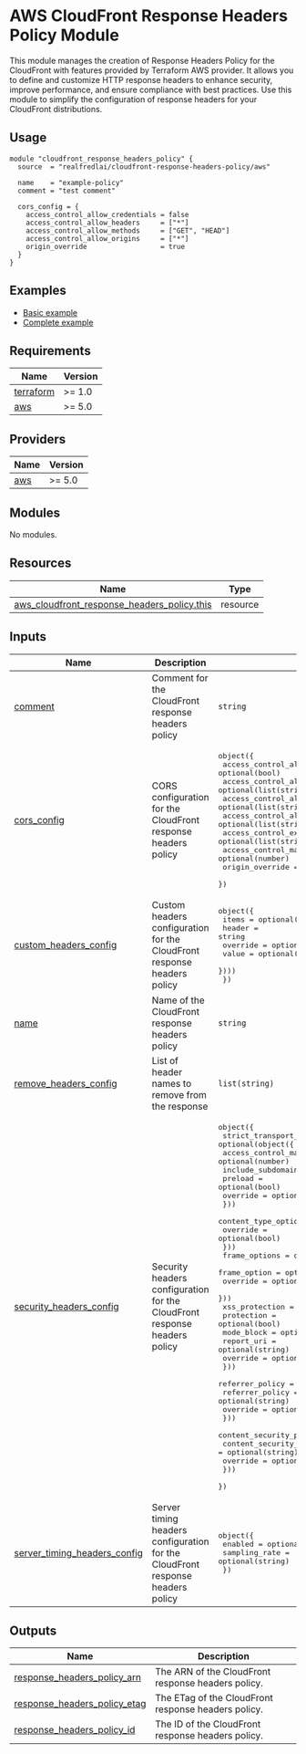 # AWS CloudFront Response Headers Policy Module

This module manages the creation of Response Headers Policy for the CloudFront with features provided by Terraform AWS provider. It allows you to define and customize HTTP response headers to enhance security, improve performance, and ensure compliance with best practices. Use this module to simplify the configuration of response headers for your CloudFront distributions.

## Usage

```hcl
module "cloudfront_response_headers_policy" {
  source  = "realfredlai/cloudfront-response-headers-policy/aws"

  name    = "example-policy"
  comment = "test comment"

  cors_config = {
    access_control_allow_credentials = false
    access_control_allow_headers     = ["*"]
    access_control_allow_methods     = ["GET", "HEAD"]
    access_control_allow_origins     = ["*"]
    origin_override                  = true
  }
}
```

## Examples

- [Basic example](https://github.com/realfredlai/terraform-aws-cloudfront-response-headers-policy/tree/main/examples/basic)
- [Complete example](https://github.com/realfredlai/terraform-aws-cloudfront-response-headers-policy/tree/main/examples/complete)

<!-- BEGINNING OF PRE-COMMIT-TERRAFORM DOCS HOOK -->
## Requirements

| Name | Version |
|------|---------|
| <a name="requirement_terraform"></a> [terraform](#requirement\_terraform) | >= 1.0 |
| <a name="requirement_aws"></a> [aws](#requirement\_aws) | >= 5.0 |

## Providers

| Name | Version |
|------|---------|
| <a name="provider_aws"></a> [aws](#provider\_aws) | >= 5.0 |

## Modules

No modules.

## Resources

| Name | Type |
|------|------|
| [aws_cloudfront_response_headers_policy.this](https://registry.terraform.io/providers/hashicorp/aws/latest/docs/resources/cloudfront_response_headers_policy) | resource |

## Inputs

| Name | Description | Type | Default | Required |
|------|-------------|------|---------|:--------:|
| <a name="input_comment"></a> [comment](#input\_comment) | Comment for the CloudFront response headers policy | `string` | `""` | no |
| <a name="input_cors_config"></a> [cors\_config](#input\_cors\_config) | CORS configuration for the CloudFront response headers policy | <pre>object({<br/>    access_control_allow_credentials = optional(bool)<br/>    access_control_allow_headers     = optional(list(string), [])<br/>    access_control_allow_methods     = optional(list(string), [])<br/>    access_control_allow_origins     = optional(list(string), [])<br/>    access_control_expose_headers    = optional(list(string), [])<br/>    access_control_max_age_sec       = optional(number)<br/>    origin_override                  = optional(bool)<br/>  })</pre> | `null` | no |
| <a name="input_custom_headers_config"></a> [custom\_headers\_config](#input\_custom\_headers\_config) | Custom headers configuration for the CloudFront response headers policy | <pre>object({<br/>    items = optional(list(object({<br/>      header   = string<br/>      override = optional(bool)<br/>      value    = optional(string)<br/>    })))<br/>  })</pre> | `null` | no |
| <a name="input_name"></a> [name](#input\_name) | Name of the CloudFront response headers policy | `string` | n/a | yes |
| <a name="input_remove_headers_config"></a> [remove\_headers\_config](#input\_remove\_headers\_config) | List of header names to remove from the response | `list(string)` | `[]` | no |
| <a name="input_security_headers_config"></a> [security\_headers\_config](#input\_security\_headers\_config) | Security headers configuration for the CloudFront response headers policy | <pre>object({<br/>    strict_transport_security = optional(object({<br/>      access_control_max_age_sec = optional(number)<br/>      include_subdomains         = optional(bool)<br/>      preload                    = optional(bool)<br/>      override                   = optional(bool)<br/>    }))<br/>    content_type_options = optional(object({<br/>      override = optional(bool)<br/>    }))<br/>    frame_options = optional(object({<br/>      frame_option = optional(string)<br/>      override     = optional(bool)<br/>    }))<br/>    xss_protection = optional(object({<br/>      protection = optional(bool)<br/>      mode_block = optional(bool)<br/>      report_uri = optional(string)<br/>      override   = optional(bool)<br/>    }))<br/>    referrer_policy = optional(object({<br/>      referrer_policy = optional(string)<br/>      override        = optional(bool)<br/>    }))<br/>    content_security_policy = optional(object({<br/>      content_security_policy = optional(string)<br/>      override                = optional(bool)<br/>    }))<br/>  })</pre> | `null` | no |
| <a name="input_server_timing_headers_config"></a> [server\_timing\_headers\_config](#input\_server\_timing\_headers\_config) | Server timing headers configuration for the CloudFront response headers policy | <pre>object({<br/>    enabled       = optional(bool)<br/>    sampling_rate = optional(string)<br/>  })</pre> | `null` | no |

## Outputs

| Name | Description |
|------|-------------|
| <a name="output_response_headers_policy_arn"></a> [response\_headers\_policy\_arn](#output\_response\_headers\_policy\_arn) | The ARN of the CloudFront response headers policy. |
| <a name="output_response_headers_policy_etag"></a> [response\_headers\_policy\_etag](#output\_response\_headers\_policy\_etag) | The ETag of the CloudFront response headers policy. |
| <a name="output_response_headers_policy_id"></a> [response\_headers\_policy\_id](#output\_response\_headers\_policy\_id) | The ID of the CloudFront response headers policy. |
<!-- END OF PRE-COMMIT-TERRAFORM DOCS HOOK -->
